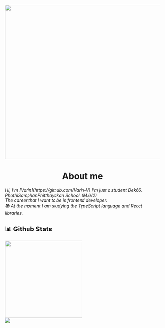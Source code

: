 <img src ="https://media3.giphy.com/media/3osxY9kuM2NGUfvThe/giphy.gif?cid=ecf05e47u92yupd3803lxlcwr2ac9sfjcrdgmil2b0c15fa7&rid=giphy.gif&ct=g" width ="1000px" height ="500px"/>


<h1 align="center">About me</h1>
<i>Hi, I'm [Varin](https://github.com/Varin-V) I'm just a student Dek66.</i><br>
<i>PhothiSamphanPhitthayakan School. (M.6/2)</i><br>
<i>The career that I want to be is frontend developer.</i><br>
<i>📚 At the moment I am studying the TypeScript language and React libraries.</i><br>







## 📊 Github Stats


<img src="https://github-readme-stats.vercel.app/api/top-langs?username=Varin471&langs_count=10&show_icons=true&locale=en&layout=compact&_color=7A7ADB&icon_color=2234AE&text_color=D3D3D3&bg_color=0,000000,130F40" height="250px" />

<br/>
<img src="https://github-readme-stats.vercel.app/api?username=Varin471&show_icons=true&_color=7A7ADB&icon_color=2234AE&text_color=D3D3D3&bg_color=0,000000,130F40" />


